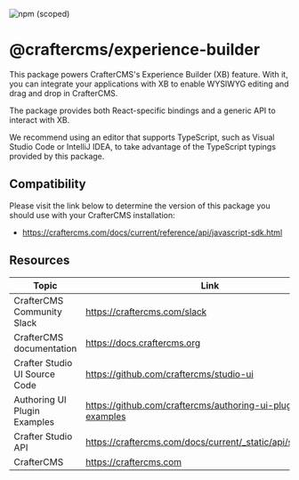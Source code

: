 ![npm (scoped)](https://img.shields.io/npm/v/@craftercms/experience-builder?style=plastic)

# @craftercms/experience-builder

This package powers CrafterCMS's Experience Builder (XB) feature. With it, you can integrate your applications with XB to enable WYSIWYG editing and drag and drop in CrafterCMS.

The package provides both React-specific bindings and a generic API to interact with XB.

We recommend using an editor that supports TypeScript, such as Visual Studio Code or IntelliJ IDEA, to take advantage of the TypeScript typings provided by this package.

## Compatibility

Please visit the link below to determine the version of this package you should use with your CrafterCMS installation:
- https://craftercms.com/docs/current/reference/api/javascript-sdk.html

## Resources

| Topic | Link |
|---|---|
| CrafterCMS Community Slack | https://craftercms.com/slack |
| CrafterCMS documentation | https://docs.craftercms.org |
| Crafter Studio UI Source Code | https://github.com/craftercms/studio-ui |
| Authoring UI Plugin Examples |  https://github.com/craftercms/authoring-ui-plugin-examples |
| Crafter Studio API | https://craftercms.com/docs/current/_static/api/studio.html |
| CrafterCMS | https://craftercms.com |

